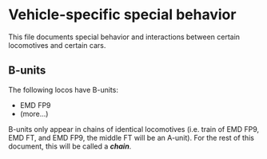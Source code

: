 # Vehicle-specific special behavior

This file documents special behavior and interactions between certain locomotives and certain cars.

## B-units

The following locos have B-units:

- EMD FP9
- (more...)

B-units only appear in chains of identical locomotives (i.e. train of EMD FP9, EMD FT, and EMD FP9, the middle FT will be an A-unit). For the rest of this document, this will be called a ***chain***.

<!-- Locos with B-units have the following conditions:

- If it's the first unit of a chain:
  - and is forward,
    - **A unit**
  - and is reversed,
    - **B unit**
- If it's the non-first unit of a chain:
  - and there is an A-unit in front of it,
    - and there is no more locos in the chain behind it,
      - and is forward,
        - **B-unit**
      - and is reversed,
        - **A-unit**
    - and there are more locos in the chain behind it,
      -  -->
